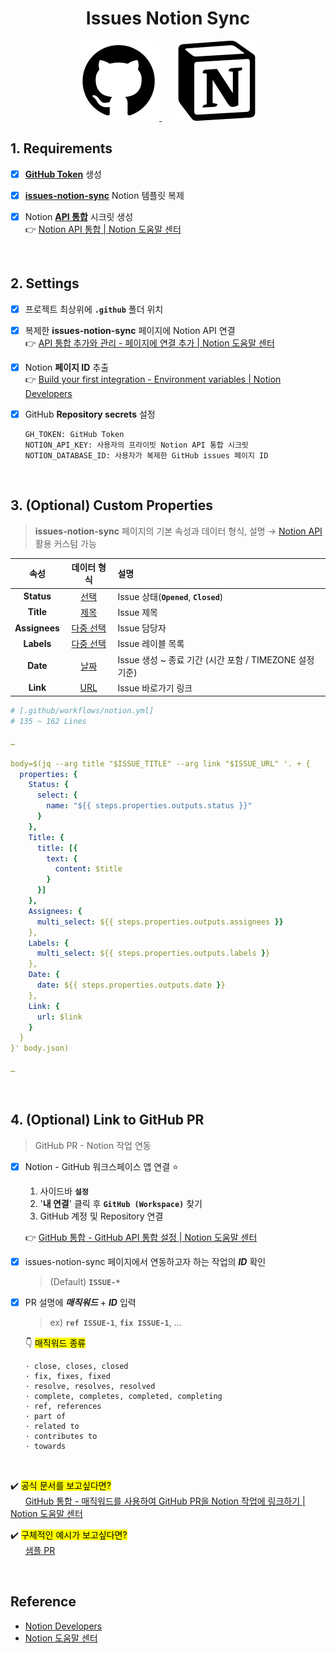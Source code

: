 <div align="center">

# Issues Notion Sync

</div>

<div align="center">

<a href="https://github.com" title="GitHub">
  <picture>
    <source media="(prefers-color-scheme: dark)" width="128px" height="128px" srcset="images/github-dark.png">
    <img alt="GitHub logo" width="128px" height="128px" src="images/github-light.png">
  </picture>
</a>
&nbsp;&nbsp;&nbsp;&nbsp;&nbsp;
<a href="https://notion.com/product" title="Notion">
  <img alt="Notion logo" src="images/notion.png" width="128px" height="128px" />
</a>

</div>

## 1. Requirements

- [x] [**GitHub Token**](https://github.com/settings/tokens) 생성

- [x] [**issues-notion-sync**](https://herokwon.notion.site/1abfaa4146a8819c9491de8e746ae707?v=1abfaa4146a88115ac8d000ccbb2a4f3&pvs=4) Notion 템플릿 복제

- [x] Notion [**API 통합**](https://notion.so/profile/integrations) 시크릿 생성  
       :point_right: [Notion API 통합 | Notion 도움말 센터](https://notion.com/ko/help/create-integrations-with-the-notion-api)

<br />

## 2. Settings

- [x] 프로젝트 최상위에 **`.github`** 폴더 위치

- [x] 복제한 **issues-notion-sync** 페이지에 Notion API 연결  
       :point_right: [API 통합 추가와 관리 - 페이지에 연결 추가 | Notion 도움말 센터](https://notion.com/ko/help/add-and-manage-connections-with-the-api?nxtPslug=add-and-manage-connections-with-the-api#%ED%8E%98%EC%9D%B4%EC%A7%80%EC%97%90-%EC%97%B0%EA%B2%B0-%EC%B6%94%EA%B0%80)

- [x] Notion **페이지 ID** 추출  
       :point_right: [Build your first integration - Environment variables | Notion Developers](https://developers.notion.com/docs/create-a-notion-integration#environment-variables)

- [x] GitHub **Repository secrets** 설정
  ```
  GH_TOKEN: GitHub Token
  NOTION_API_KEY: 사용자의 프라이빗 Notion API 통합 시크릿
  NOTION_DATABASE_ID: 사용자가 복제한 GitHub issues 페이지 ID
  ```

<br />

## 3. (Optional) Custom Properties

> **issues-notion-sync** 페이지의 기본 속성과 데이터 형식, 설명 → [Notion API](https://developers.notion.com/reference) 활용 커스텀 가능

|     속성      |        데이터 형식        | 설명                                                    |
| :-----------: | :-----------------------: | :------------------------------------------------------ |
|  **Status**   |      [선택][select]       | Issue 상태(**`Opened`**, **`Closed`**)                  |
|   **Title**   |       [제목][title]       | Issue 제목                                              |
| **Assignees** | [다중 선택][multi-select] | Issue 담당자                                            |
|  **Labels**   | [다중 선택][multi-select] | Issue 레이블 목록                                       |
|   **Date**    |       [날짜][date]        | Issue 생성 ~ 종료 기간 (시간 포함 / TIMEZONE 설정 기준) |
|   **Link**    |        [URL][url]         | Issue 바로가기 링크                                     |

[select]: https://developers.notion.com/reference/page-property-values#select "선택 형식 보기"
[title]: https://developers.notion.com/reference/page-property-values#title "제목 형식 보기"
[multi-select]: https://developers.notion.com/reference/page-property-values#multi-select "다중 선택 형식 보기"
[date]: https://developers.notion.com/reference/page-property-values#date "날짜 형식 보기"
[url]: https://developers.notion.com/reference/page-property-values#url "URL 형식 보기"

```yml
# [.github/workflows/notion.yml]
# 135 ~ 162 Lines

…

body=$(jq --arg title "$ISSUE_TITLE" --arg link "$ISSUE_URL" '. + {
  properties: {
    Status: {
      select: {
        name: "${{ steps.properties.outputs.status }}"
      }
    },
    Title: {
      title: [{
        text: {
          content: $title
        }
      }]
    },
    Assignees: {
      multi_select: ${{ steps.properties.outputs.assignees }}
    },
    Labels: {
      multi_select: ${{ steps.properties.outputs.labels }}
    },
    Date: {
      date: ${{ steps.properties.outputs.date }}
    },
    Link: {
      url: $link
    }
  }
}' body.json)

…
```

<br />

## 4. (Optional) Link to GitHub PR

> GitHub PR - Notion 작업 연동

- [x] Notion - GitHub 워크스페이스 앱 연결 :star:

  1. 사이드바 **`설정`**
  2. '**내 연결**' 클릭 후 **`GitHub (Workspace)`** 찾기
  3. GitHub 계정 및 Repository 연결

  :point_right: [GitHub 통합 - GitHub API 통합 설정 | Notion 도움말 센터](https://notion.com/ko/help/github)

- [x] issues-notion-sync 페이지에서 연동하고자 하는 작업의 **_ID_** 확인

  > (Default) **`ISSUE-*`**

- [x] PR 설명에 **_매직워드_** + **_ID_** 입력

  > ex) **`ref ISSUE-1`**, **`fix ISSUE-1`**, …

  :point_down: <mark>매직워드 종류</mark>

  ```
  · close, closes, closed
  · fix, fixes, fixed
  · resolve, resolves, resolved
  · complete, completes, completed, completing
  · ref, references
  · part of
  · related to
  · contributes to
  · towards
  ```

<br />

:heavy_check_mark: <mark>공식 문서를 보고싶다면?</mark>  
&nbsp;&nbsp;&nbsp;&nbsp;&nbsp;&nbsp;[GitHub 통합 - 매직워드를 사용하여 GitHub PR을 Notion 작업에 링크하기 | Notion 도움말 센터](https://notion.com/ko/help/github)

:heavy_check_mark: <mark>구체적인 예시가 보고싶다면?</mark>  
&nbsp;&nbsp;&nbsp;&nbsp;&nbsp;&nbsp;[샘플 PR](https://github.com/herokwon/issues-notion-sync/pull/1)

<br />

## Reference

- [Notion Developers](https://developers.notion.com)
- [Notion 도움말 센터](https://notion.com/ko/help)
